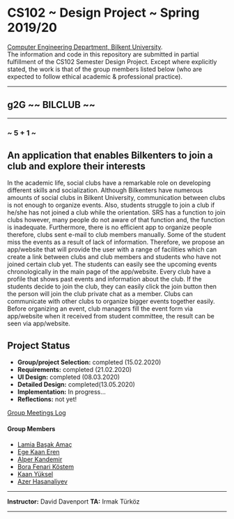 # CS102 ~ Design Project ~ Spring 2019/20
[Computer Engineering Department, Bilkent University](http://w3.cs.bilkent.edu.tr/en/).  
The information and code in this repository are submitted in partial fulfillment of the CS102 Semester Design Project. Except where explicitly stated, the work is that of the group members listed below (who are expected to follow ethical academic & professional practice).
****
## g2G ~~ BILCLUB ~~
****
### ~ 5 + 1 ~

## An application that enables Bilkenters to join a club and explore their interests
In the academic life, social clubs have a remarkable role on developing different skills and socialization. Although Bilkenters have numerous amounts of social clubs in Bilkent University, communication between clubs is not enough to organize events. Also, students struggle to join a club if he/she has not joined a club while the orientation. SRS has a function to join clubs however, many people do not aware of that function and, the function is inadequate. Furthermore, there is no efficient app to organize people therefore, clubs sent e-mail to club members manually. Some of the student miss the events as a result of lack of information. Therefore, we propose an app/website that will provide the user with a range of facilities which can create a link between clubs and club members and students who have not joined certain club yet. The students can easily see the upcoming events chronologically in the main page of the app/website. Every club have a profile that shows past events and information about the club. If the students decide to join the club, they can easily click the join button then the person will join the club private chat as a member. Clubs can communicate with other clubs to organize bigger events together easily. Before organizing an event, club managers fill the event form via app/website when it received from student committee, the result can be seen via app/website.
   
## Project Status
+ **Group/project Selection:** completed (15.02.2020)
+ **Requirements:** completed (21.02.2020)
+ **UI Design:** completed (08.03.2020)
+ **Detailed Design:** completed(13.05.2020)
+ **Implementation:** In progress...
+ **Reflections:** not yet!

[Group Meetings Log](group/meetingslog.md)
#### Group Members
- [Lamia Başak Amaç](LamiaLog.md)    
- [Ege Kaan Eren](g2G/member2_log.md)
- [Alper Kandemir](g2G/member3_log.md)
- [Bora Fenari Köstem](g2G/member4_log.md)
- [Kaan Yüksel](g2G/member5_log.md)
- [Azer Hasanaliyev](g2G/member6_log.md)

****
**Instructor:** David Davenport   **TA:**  Irmak Türköz
****

